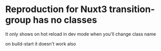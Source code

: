 # Reproduction for Nuxt3 transition-group has no classes

It only shows on hot reload in dev mode when you'll change class name

on build-start it doesn't work also